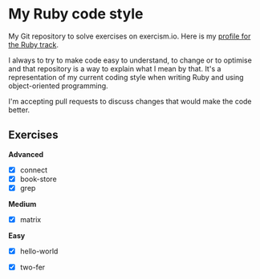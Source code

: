 # My Ruby code style

My Git repository to solve exercises on exercism.io. Here is my [profile for the Ruby track](https://exercism.io/profiles/AlexB52).

I always to try to make code easy to understand, to change or to optimise and that repository is a way to explain what I mean by that. It's a representation of my current coding style when writing Ruby and using object-oriented programming.

I'm accepting pull requests to discuss changes that would make the code better.

## Exercises

**Advanced**

- [x] connect
- [x] book-store
- [x] grep

**Medium**

- [x] matrix

**Easy**

- [x] hello-world
- [x] two-fer

